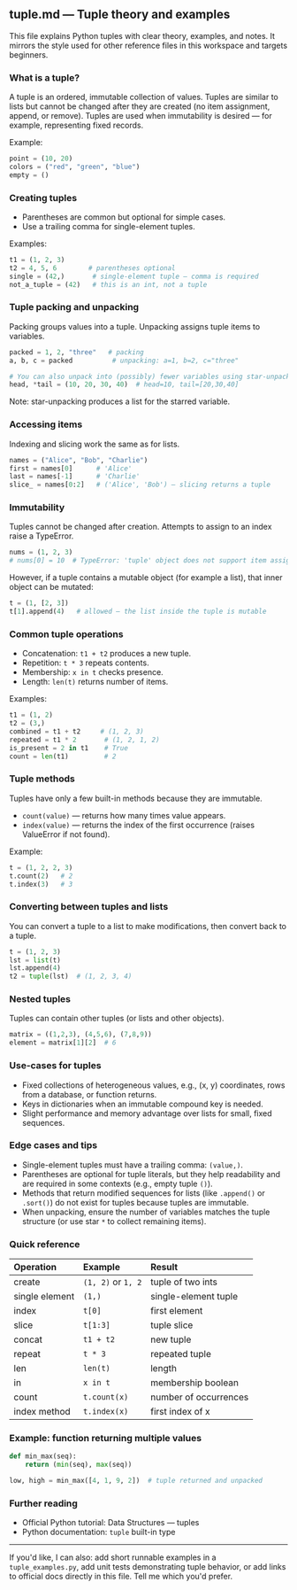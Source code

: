 ## tuple.md — Tuple theory and examples

This file explains Python tuples with clear theory, examples, and notes. It mirrors the style used for other reference files in this workspace and targets beginners.

### What is a tuple?

A tuple is an ordered, immutable collection of values. Tuples are similar to lists but cannot be changed after they are created (no item assignment, append, or remove). Tuples are used when immutability is desired — for example, representing fixed records.

Example:

```py
point = (10, 20)
colors = ("red", "green", "blue")
empty = ()
```

### Creating tuples

- Parentheses are common but optional for simple cases.
- Use a trailing comma for single-element tuples.

Examples:

```py
t1 = (1, 2, 3)
t2 = 4, 5, 6        # parentheses optional
single = (42,)       # single-element tuple — comma is required
not_a_tuple = (42)   # this is an int, not a tuple
```

### Tuple packing and unpacking

Packing groups values into a tuple. Unpacking assigns tuple items to variables.

```py
packed = 1, 2, "three"   # packing
a, b, c = packed          # unpacking: a=1, b=2, c="three"

# You can also unpack into (possibly) fewer variables using star-unpacking
head, *tail = (10, 20, 30, 40)  # head=10, tail=[20,30,40]
```

Note: star-unpacking produces a list for the starred variable.

### Accessing items

Indexing and slicing work the same as for lists.

```py
names = ("Alice", "Bob", "Charlie")
first = names[0]      # 'Alice'
last = names[-1]      # 'Charlie'
slice_ = names[0:2]   # ('Alice', 'Bob') — slicing returns a tuple
```

### Immutability

Tuples cannot be changed after creation. Attempts to assign to an index raise a TypeError.

```py
nums = (1, 2, 3)
# nums[0] = 10  # TypeError: 'tuple' object does not support item assignment
```

However, if a tuple contains a mutable object (for example a list), that inner object can be mutated:

```py
t = (1, [2, 3])
t[1].append(4)   # allowed — the list inside the tuple is mutable
```

### Common tuple operations

- Concatenation: `t1 + t2` produces a new tuple.
- Repetition: `t * 3` repeats contents.
- Membership: `x in t` checks presence.
- Length: `len(t)` returns number of items.

Examples:

```py
t1 = (1, 2)
t2 = (3,) 
combined = t1 + t2     # (1, 2, 3)
repeated = t1 * 2       # (1, 2, 1, 2)
is_present = 2 in t1    # True
count = len(t1)         # 2
```

### Tuple methods

Tuples have only a few built-in methods because they are immutable.

- `count(value)` — returns how many times value appears.
- `index(value)` — returns the index of the first occurrence (raises ValueError if not found).

Example:

```py
t = (1, 2, 2, 3)
t.count(2)   # 2
t.index(3)   # 3
```

### Converting between tuples and lists

You can convert a tuple to a list to make modifications, then convert back to a tuple.

```py
t = (1, 2, 3)
lst = list(t)
lst.append(4)
t2 = tuple(lst)  # (1, 2, 3, 4)
```

### Nested tuples

Tuples can contain other tuples (or lists and other objects).

```py
matrix = ((1,2,3), (4,5,6), (7,8,9))
element = matrix[1][2]  # 6
```

### Use-cases for tuples

- Fixed collections of heterogeneous values, e.g., (x, y) coordinates, rows from a database, or function returns.
- Keys in dictionaries when an immutable compound key is needed.
- Slight performance and memory advantage over lists for small, fixed sequences.

### Edge cases and tips

- Single-element tuples must have a trailing comma: `(value,)`.
- Parentheses are optional for tuple literals, but they help readability and are required in some contexts (e.g., empty tuple `()`).
- Methods that return modified sequences for lists (like `.append()` or `.sort()`) do not exist for tuples because tuples are immutable.
- When unpacking, ensure the number of variables matches the tuple structure (or use star `*` to collect remaining items).

### Quick reference

Operation | Example | Result
:--|:--|:--
create | `(1, 2)` or `1, 2` | tuple of two ints
single element | `(1,)` | single-element tuple
index | `t[0]` | first element
slice | `t[1:3]` | tuple slice
concat | `t1 + t2` | new tuple
repeat | `t * 3` | repeated tuple
len | `len(t)` | length
in | `x in t` | membership boolean
count | `t.count(x)` | number of occurrences
index method | `t.index(x)` | first index of x

### Example: function returning multiple values

```py
def min_max(seq):
    return (min(seq), max(seq))

low, high = min_max([4, 1, 9, 2])  # tuple returned and unpacked
```

### Further reading

- Official Python tutorial: Data Structures — tuples
- Python documentation: `tuple` built-in type

---

If you'd like, I can also: add short runnable examples in a `tuple_examples.py`, add unit tests demonstrating tuple behavior, or add links to official docs directly in this file. Tell me which you'd prefer.
